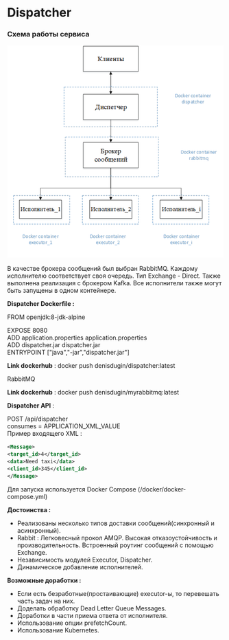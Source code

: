 # Dispatcher
### Схема работы сервиса
![scheme](scheme.png)

В качестве брокера сообщений был выбран RabbitMQ. Каждому исполнителю соответствует своя очередь. Тип Exchange - Direct.
Также выполнена реализация с брокером Kafka. Все исполнители также могут быть запущены в одном контейнере.


**Dispatcher Dockerfile :**

FROM openjdk:8-jdk-alpine

EXPOSE 8080  
ADD application.properties application.properties  
ADD dispatcher.jar dispatcher.jar  
ENTRYPOINT ["java","-jar","dispatcher.jar"]

**Link dockerhub** :  docker push denisdugin/dispatcher:latest

RabbitMQ

**Link dockerhub** :  docker push denisdugin/myrabbitmq:latest


**Dispatcher API** : 

POST /api/dispatcher  
consumes = APPLICATION_XML_VALUE    
Пример входящего XML :    
```xml
<Message>
<target_id>4</target_id>
<data>Need taxi</data>
<client_id>345</client_id>
</Message>
```

Для запуска используется Docker Compose (/docker/docker-compose.yml)


**Достоинства :**
- Реализованы несколько типов доставки сообщений(синхронный и асинхронный).   
- Rabbit : Легковесный прокол AMQP. Высокая отказоустойчивость и производительность. Встроенный роутинг сообщений с помощью Exchange.  
- Независимость модулей Executor, Dispatсher.
- Динамическое добавление исполнителей.


**Возможные доработки :**  
- Если есть безработные(простаивающие) executor-ы, то перевешать часть задач на них.  
- Доделать обработку Dead Letter Queue Messages.  
- Доработки в части приема ответа от исполнителя.  
- Использование опции prefetchCount.
- Использование Kubernetes.
